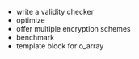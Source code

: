 - write a validity checker
- optimize
- offer multiple encryption schemes
- benchmark
- template block for o_array
